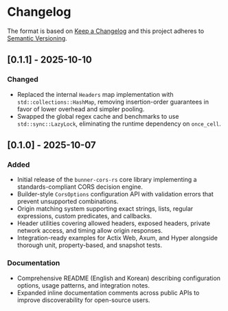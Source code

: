 # Changelog

The format is based on [Keep a Changelog](https://keepachangelog.com/en/1.1.0/) and this project adheres to [Semantic Versioning](https://semver.org/spec/v2.0.0.html).

## [0.1.1] - 2025-10-10
### Changed
- Replaced the internal `Headers` map implementation with `std::collections::HashMap`, removing insertion-order guarantees in favor of lower overhead and simpler pooling.
- Swapped the global regex cache and benchmarks to use `std::sync::LazyLock`, eliminating the runtime dependency on `once_cell`.

## [0.1.0] - 2025-10-07
### Added
- Initial release of the `bunner-cors-rs` core library implementing a standards-compliant CORS decision engine.
- Builder-style `CorsOptions` configuration API with validation errors that prevent unsupported combinations.
- Origin matching system supporting exact strings, lists, regular expressions, custom predicates, and callbacks.
- Header utilities covering allowed headers, exposed headers, private network access, and timing allow origin responses.
- Integration-ready examples for Actix Web, Axum, and Hyper alongside thorough unit, property-based, and snapshot tests.

### Documentation
- Comprehensive README (English and Korean) describing configuration options, usage patterns, and integration notes.
- Expanded inline documentation comments across public APIs to improve discoverability for open-source users.
